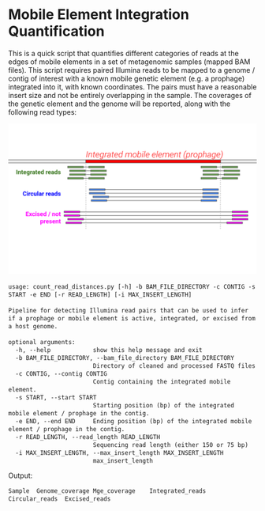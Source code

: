 # Mobile Element Integration Quantification

This is a quick script that quantifies different categories of reads at the edges of mobile elements in a set of metagenomic samples (mapped BAM files). This script requires paired Illumina reads to be mapped to a genome / contig of interest with a known mobile genetic element (e.g. a prophage) integrated into it, with known coordinates. The pairs must have a reasonable insert size and not be entirely overlapping in the sample. The coverages of the genetic element and the genome will be reported, along with the following read types:

![figure.png](figure.png)

```
usage: count_read_distances.py [-h] -b BAM_FILE_DIRECTORY -c CONTIG -s START -e END [-r READ_LENGTH] [-i MAX_INSERT_LENGTH]

Pipeline for detecting Illumina read pairs that can be used to infer if a prophage or mobile element is active, integrated, or excised from a host genome.

optional arguments:
  -h, --help            show this help message and exit
  -b BAM_FILE_DIRECTORY, --bam_file_directory BAM_FILE_DIRECTORY
                        Directory of cleaned and processed FASTQ files
  -c CONTIG, --contig CONTIG
                        Contig containing the integrated mobile element.
  -s START, --start START
                        Starting position (bp) of the integrated mobile element / prophage in the contig.
  -e END, --end END     Ending position (bp) of the integrated mobile element / prophage in the contig.
  -r READ_LENGTH, --read_length READ_LENGTH
                        Sequencing read length (either 150 or 75 bp)
  -i MAX_INSERT_LENGTH, --max_insert_length MAX_INSERT_LENGTH
                        max_insert_length
```

Output:
```
Sample	Genome_coverage	Mge_coverage	Integrated_reads	Circular_reads	Excised_reads
```
